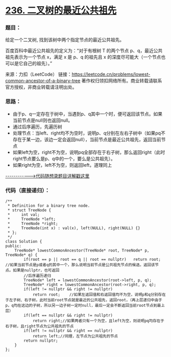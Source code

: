 # [236. 二叉树的最近公共祖先](https://leetcode.cn/problems/lowest-common-ancestor-of-a-binary-tree/)
### 题目：
给定一个二叉树, 找到该树中两个指定节点的最近公共祖先。

百度百科中最近公共祖先的定义为：“对于有根树 T 的两个节点 p、q，最近公共祖先表示为一个节点 x，满足 x 是 p、q 的祖先且 x 的深度尽可能大（一个节点也可以是它自己的祖先）。”

来源：力扣（LeetCode）
链接：https://leetcode.cn/problems/lowest-common-ancestor-of-a-binary-tree
著作权归领扣网络所有。商业转载请联系官方授权，非商业转载请注明出处。

### 思路：
- 由于p、q一定存在于树中，当遇到p、q其中一个时，便可返回该节点。如果当前节点是null则也返回null。
- 通过后序遍历，先遍历树
- 处理节点：当left、right均不为空时，说明p、q分别在左右子树中（如果pq不存在于某一边，该边一定会返回null），当前节点是最近公共祖先，返回当前节点
- 如果left为空，right不为空，说明pq全部存在于右子树，那么返回right（此时right节点要么是p、q中的一个，要么是公共祖先）。
- 如果right为空，left不为空，则返回left，道理同上


[------------>代码随想录题目详解戳这里](https://programmercarl.com/0236.%E4%BA%8C%E5%8F%89%E6%A0%91%E7%9A%84%E6%9C%80%E8%BF%91%E5%85%AC%E5%85%B1%E7%A5%96%E5%85%88.html)


### 代码（直接递归）：  
```
/**
 * Definition for a binary tree node.
 * struct TreeNode {
 *     int val;
 *     TreeNode *left;
 *     TreeNode *right;
 *     TreeNode(int x) : val(x), left(NULL), right(NULL) {}
 * };
 */
class Solution {
public:
    TreeNode* lowestCommonAncestor(TreeNode* root, TreeNode* p, TreeNode* q) {
        if(root == p || root == q || root == nullptr)   return root;    //如果当前节点是p或者q的其中一个，那么说明当前节点是公共祖先节点的候选，返回该节点。如果是nullptr，也可返回
        //后序遍历递归
        TreeNode* left = lowestCommonAncestor(root->left, p, q);
        TreeNode* right = lowestCommonAncestor(root->right, p, q);
        if(left != nullptr && right != nullptr)
            return root;    //如果左返回值和右返回值均不为空，说明p和q分别存在于左子树、右子树，此时当前root节点就是最近的公共祖先，返回root，（再上层递归中由于p，q均在这边的子树，所以另一边子树一定时null，最后一定会不断返回当前root节点到最上层）
        if(left == nullptr && right != nullptr)
            return right;//如果两者只有一个为空，且left为空，则说明pq均存在于右子树，且right节点为公共祖先的节点
        if(left != nullptr && right == nullptr)
            return left;//同理，左节点为公共祖先的节点
        return nullptr;
    }
};
```